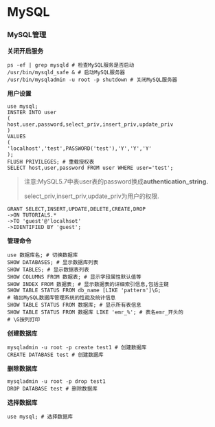 # MySQL

### **MySQL管理**

**关闭开启服务**

```
ps -ef | grep mysqld # 检查MySQL服务是否启动
/usr/bin/mysqld_safe & # 启动MySQL服务器
/usr/bin/mysqladmin -u root -p shutdown # 关闭MySQL服务器
```

**用户设置**

```
use mysql;
INSTER INTO user
(
host,user,password,select_priv,insert_priv,update_priv
)
VALUES
(
'localhost','test',PASSWORD('test'),'Y','Y','Y'
);
FLUSH PRIVILEGES; # 重载授权表
SELECT host,user,password FROM user WHERE user='test';
```

> 注意:MySQL5.7中表user表的password换成**authentication\_string.**
> 
> select\_priv,insert\_priv,update\_priv为用户的权限.

```
GRANT SELECT,INSERT,UPDATE,DELETE,CREATE,DROP
->ON TUTORIALS.*
->TO 'guest'@'localhsot'
->IDENTIFIED BY 'guest';
```

**管理命令**

```
use 数据库名; # 切换数据库
SHOW DATABASES; # 显示数据库列表
SHOW TABLES; # 显示数据表列表
SHOW COLUMNS FROM 数据表; # 显示字段属性默认值等
SHOW INDEX FROM 数据表; # 显示数据表的详细索引信息,包括主键
SHOW TABLE STATUS FROM db_name [LIKE 'pattern']\G;
# 输出MySQL数据库管理系统的性能及统计信息
SHOW TABLE STATUS FROM 数据库; # 显示所有表信息
SHOW TABLE STATUS FROM 数据库 LIKE 'emr_%'; # 表名emr_开头的
# \G按列打印
```

**创建数据库**

```
mysqladmin -u root -p create test1 # 创建数据库
CREATE DATABASE test # 创建数据库
```

**删除数据库**

```
mysqladmin -u root -p drop test1
DROP DATABASE test # 删除数据库
```

**选择数据库**

```
use mysql; # 选择数据库
```



